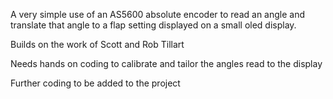 A very simple use of an AS5600 absolute encoder to read an angle and translate that angle to a flap setting displayed on a small oled display.

Builds on the work of Scott and Rob Tillart

Needs hands on coding to calibrate and tailor the angles read to the display

Further coding to be added to the project
